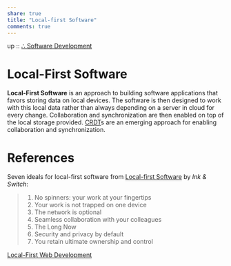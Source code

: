 ```yaml
---  
share: true  
title: "Local-first Software"  
comments: true  
---  
```

up :: [∴ Software Development](./%E2%88%B4-Software-Development.md)  
  
# Local-First Software  
**Local-First Software** is an approach to building software applications that favors storing data on local devices. The software is then designed to work with this local data rather than always depending on a server in cloud for every change. Collaboration and synchronization are then enabled on top of the local storage provided. [CRDT](../CRDT.md)s are an emerging approach for enabling collaboration and synchronization.  
  
# References  
Seven ideals for local-first software from [Local-first Software](https://www.inkandswitch.com/local-first/) by *Ink & Switch*:  
  
> 1. No spinners: your work at your fingertips  
> 2. Your work is not trapped on one device  
> 3. The network is optional  
> 4. Seamless collaboration with your colleagues  
> 5. The Long Now  
> 6. Security and privacy by default  
> 7. You retain ultimate ownership and control  
  
[Local-First Web Development](https://localfirstweb.dev/)